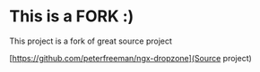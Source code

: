 # This is a FORK :)

This project is a fork of great source project 

[https://github.com/peterfreeman/ngx-dropzone](Source project)
